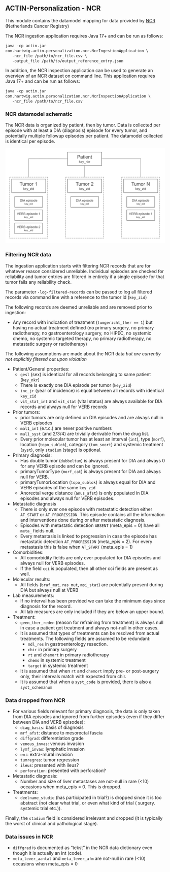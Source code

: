 ## ACTIN-Personalization - NCR

This module contains the datamodel mapping for data provided by [NCR](https://iknl.nl/en/ncr) (Netherlands Cancer Registry)

The NCR ingestion application requires Java 17+ and can be run as follows:

```
java -cp actin.jar com.hartwig.actin.personalization.ncr.NcrIngestionApplication \
   -ncr_file /path/to/ncr_file.csv \
   -output_file /path/to/output_reference_entry.json
```

In addition, the NCR inspection application can be used to generate an overview of an NCR dataset on command line. This application requires
Java 17+ and can be run as follows:

```
java -cp actin.jar com.hartwig.actin.personalization.ncr.NcrInspectionApplication \
   -ncr_file /path/to/ncr_file.csv
```

### NCR datamodel schematic

The NCR data is organized by patient, then by tumor. Data is collected per episode with at least a DIA (diagnosis) episode for every tumor,
and potentially multiple followup episodes per patient. The datamodel collected is identical per episode.

![NCR Datamodel Schematic](./src/main/resources/ncr_datamodel_schematic.png)

### Filtering NCR data

The ingestion application starts with filtering NCR records that are for whatever reason considered unreliable. Individual episodes are
checked for reliability and tumor entries are filtered in entirety if a single episode for that tumor fails any reliability check.

The parameter `-log-filtered-records` can be passed to log all filtered records via command line with a reference to the tumor
id (`key_zid`)

The following records are deemed unreliable and are removed prior to ingestion:

- Any record with indication of treatment (`tumgericht_ther == 1`) but having no actual treatment defined (no primary surgery, no primary
  radiotherapy, no gastroenterology surgery, no HIPEC, no systemic chemo, no systemic targeted therapy, no primary radiotherapy, no
  metastatic surgery or radiotherapy)

The following assumptions are made about the NCR data _but are currently not explicitly filtered out upon violation_

- Patient/General properties:
    - `gesl` (sex) is identical for all records belonging to same patient (`key_nkr`)
    - There is exactly one DIA episode per tumor (`key_zid`)
    - `inc_jr` (year of incidence) is equal between all records with identical `key_zid`
    - `vit_stat_int` and `vit_stat` (vital status) are always available for DIA records and always null for VERB records
- Prior tumors:
    - prior tumors are only defined on DIA episodes and are always null in VERB episodes
    - `mal1_int` (e.t.c.) are never positive numbers
    - `mal1_syst` (and 2/3/4) are trivially derivable from the drug list.
    - Every prior molecular tumor has at least an interval (`int`), type (`morf`), location (`topo_sublok`), category (`tum_soort`) and
      systemic
      treatment (`syst`), only `stadium` (stage) is optional.
- Primary diagnosis:
    - Has double tumor (`dubbeltum`) is always present for DIA and always 0 for any VERB episode and can be ignored.
    - primaryTumorType (`morf_cat`) is always present for DIA and always null for VERB.
    - primaryTumorLocation (`topo_sublok`) is always equal for DIA and VERB episodes of the same `key_zid`
    - Anorectal verge distance (`anus_afst`) is only populated in DIA episodes and always null for VERB episodes.
- Metastatic diagnosis
    - There is only ever one episode with metastatic detection either `AT_START` or `AT_PROGRESSION`. This episode contains all the
      information and interventions done during or after metastatic diagnosis.
    - Episodes with metastatic detection `ABSENT` (meta_epis = 0) have all `meta_` fields null.
    - Every metastasis is linked to progression in case the episode has metastatic detection `AT_PROGRESSION` (meta_epis = 2). For every
      metastasis this is false when `AT_START` (meta_epis = 1)
- Comorbidities:
    - All comorbidity fields are only ever populated for DIA episodes and always null for VERB episodes.
    - If the field `cci` is populated, then all other cci fields are present as well.
- Molecular results:
    - All fields (`braf_mut`, `ras_mut`, `msi_stat`) are potentially present during DIA but always null at VERB
- Lab measurements:
    - If no interval has been provided we can take the minimum days since diagnosis for the record.
    - All lab measures are only included if they are below an upper bound.
- Treatment:
    - `geen_ther_reden` (reason for refraining from treatment) is always null in case a patient got treatment and always not-null in other
      cases.
    - It is assumed that types of treatments can be resolved from actual treatments. The following fields are assumed to be redundant:
        - `mdl_res` in gastroenterology resection.
        - `chir` in primary surgery
        - `rt` and `chemort` in primary radiotherapy
        - `chemo` in systemic treatment
        - `target` in systemic treatment
    - It is assumed that when `rt` and `chemort` imply pre- or post-surgery only, their intervals match with expected from chir.
    - It is assumed that when a `syst_code` is provided, there is also a `syst_schemanum`

### Data dropped from NCR

- For various fields relevant for primary diagnosis, the data is only taken from DIA episodes and ignored from further episodes (even if
  they differ between DIA and VERB episodes):
    - `diag_basis`: basis of diagnosis
    - `mrf_afst`: distance to mesorectal fascia
    - `diffgrad`: differentiation grade
    - `venous_invas`: venous invasion
    - `lymf_invas`: lymphatic invasion
    - `emi`: extra-mural invasion
    - `tumregres`: tumor regression
    - `ileus`: presented with ileus?
    - `perforation`: presented with perforation?
- Metastatic diagnosis:
    - Number and size of liver metastases are not-null in rare (<10) occasions when meta_epis = 0. This is dropped.
- Treatments:
    - `deelname_studie` (has participated in trial?) is dropped since it is too abstract (not clear what trial, or even what kind of trial (
      surgery. systemic trial etc.)).

Finally, the `stadium` field is considered irrelevant and dropped (it is typically the worst of clinical and pathological stage).

### Data issues in NCR

- `diffgrad` is documented as “tekst” in the NCR data dictionary even though it is actually an int (code).
- `meta_lever_aantal` and `meta_lever_afm` are not-null in rare (<10) occasions when meta_epis = 0
